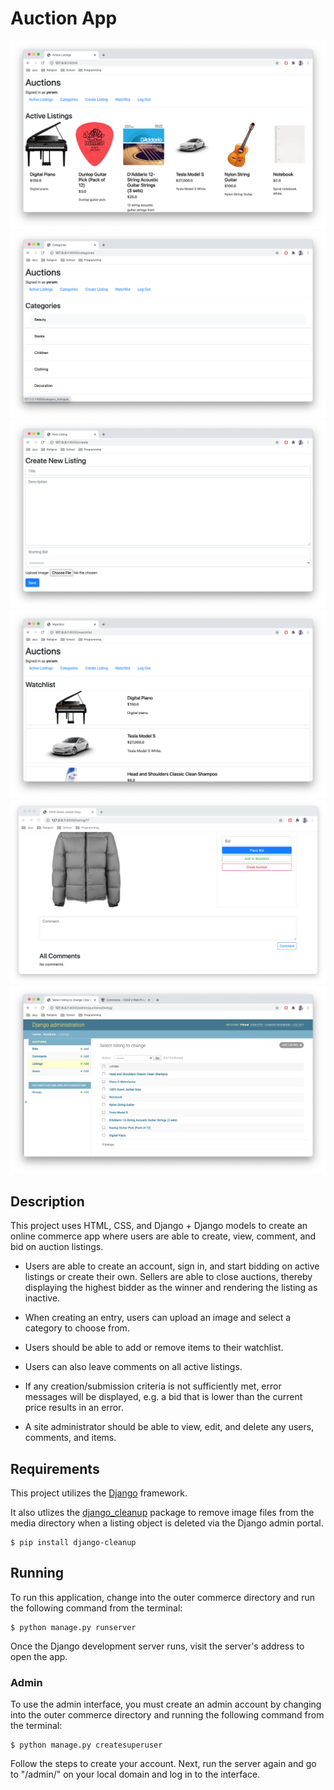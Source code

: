 # Auction App

![Index Screenshot](screenshot_1.png)
![Index Screenshot](screenshot_2.png)
![Index Screenshot](screenshot_3.png)
![Index Screenshot](screenshot_4.png)
![Index Screenshot](screenshot_5.png)
![Index Screenshot](screenshot_6.png)


## Description
This project uses HTML, CSS, and Django + Django models to create an online commerce app where users are able to create, view, comment, and bid on auction listings.

- Users are able to create an account, sign in, and start bidding on active listings or create their own. Sellers are able to close auctions, thereby displaying the highest bidder as the winner and rendering the listing as inactive.

- When creating an entry, users can upload an image and select a category to choose from.

- Users should be able to add or remove items to their watchlist. 

- Users can also leave comments on all active listings.

- If any creation/submission criteria is not sufficiently met, error messages will be displayed, e.g. a bid that is lower than the current price results in an error.

- A site administrator should be able to view, edit, and delete any users, comments, and items.

## Requirements
This project utilizes the [Django](https://www.djangoproject.com/download/) framework.

It also utlizes the [django_cleanup](https://pypi.org/project/django-cleanup/) package to remove image files from the media directory when a listing object is deleted via the Django admin portal. 

```
$ pip install django-cleanup
```

## Running
To run this application, change into the outer commerce directory and run the following command from the terminal:

```
$ python manage.py runserver
```

Once the Django development server runs, visit the server's address to open the app.

### Admin
To use the admin interface, you must create an admin account by changing into the outer commerce directory and running the following command from the terminal:

```
$ python manage.py createsuperuser
```

Follow the steps to create your account. Next, run the server again and go to "/admin/" on your local domain and log in to the interface.
